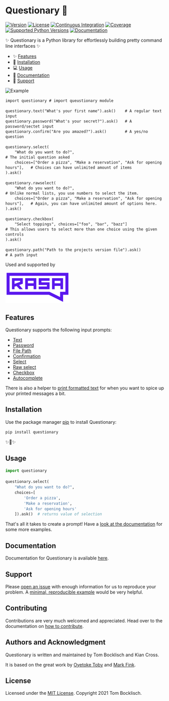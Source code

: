 # Questionary 🤔

[![Version](https://img.shields.io/pypi/v/questionary.svg)](https://pypi.org/project/questionary/)
[![License](https://img.shields.io/pypi/l/questionary.svg)](#)
[![Continuous Integration](https://github.com/tmbo/questionary/workflows/Continuous%20Integration/badge.svg)](#)
[![Coverage](https://coveralls.io/repos/github/tmbo/questionary/badge.svg?branch=master)](https://coveralls.io/github/tmbo/questionary?branch=master)
[![Supported Python Versions](https://img.shields.io/pypi/pyversions/questionary.svg)](https://pypi.python.org/pypi/questionary)
[![Documentation](https://readthedocs.org/projects/questionary/badge/?version=latest)](https://questionary.readthedocs.io/en/latest/?badge=latest)

✨ Questionary is a Python library for effortlessly building pretty command line interfaces ✨

* ✨ [Features](#features)           
* 🔨 [Installation](#installation)   
* 💻 [Usage](#usage)                 
* 📕 [Documentation](#documentation) 
* 💬 [Support](#support)             


![Example](https://raw.githubusercontent.com/tmbo/questionary/master/docs/images/example.gif)

```python3
import questionary # import queustionary module

questionary.text("What's your first name").ask()    # A regular text input
questionary.password("What's your secret?").ask()   # A password/sectet input
questionary.confirm("Are you amazed?").ask()        # A yes/no question

questionary.select(
    "What do you want to do?",                                                  # The initial question asked
    choices=["Order a pizza", "Make a reservation", "Ask for opening hours"],   # Choices can have unlimited amount of items
).ask()

questionary.rawselect(
    "What do you want to do?",                                                  # Unlike normal lists, you use numbers to select the item.
    choices=["Order a pizza", "Make a reservation", "Ask for opening hours"],   # Again, you can have unlimited amount of options here.
).ask()

questionary.checkbox(
    "Select toppings", choices=["foo", "bar", "bazz"]                           # This allows users to select more than one choice using the given controls
).ask()

questionary.path("Path to the projects version file").ask()                     # A path input
```

Used and supported by

[<img src="https://raw.githubusercontent.com/tmbo/questionary/master/docs/images/rasa-logo.svg" width="200">](https://github.com/RasaHQ/rasa)

## Features

Questionary supports the following input prompts:
 
 * [Text](https://questionary.readthedocs.io/en/stable/pages/types.html#text)
 * [Password](https://questionary.readthedocs.io/en/stable/pages/types.html#password)
 * [File Path](https://questionary.readthedocs.io/en/stable/pages/types.html#file-path)
 * [Confirmation](https://questionary.readthedocs.io/en/stable/pages/types.html#confirmation)
 * [Select](https://questionary.readthedocs.io/en/stable/pages/types.html#select)
 * [Raw select](https://questionary.readthedocs.io/en/stable/pages/types.html#raw-select)
 * [Checkbox](https://questionary.readthedocs.io/en/stable/pages/types.html#checkbox)
 * [Autocomplete](https://questionary.readthedocs.io/en/stable/pages/types.html#autocomplete)

There is also a helper to [print formatted text](https://questionary.readthedocs.io/en/stable/pages/types.html#printing-formatted-text)
for when you want to spice up your printed messages a bit.

## Installation

Use the package manager [pip](https://pip.pypa.io/en/stable/) to install Questionary:

```bash
pip install questionary
```
✨🎂✨

## Usage

```python
import questionary

questionary.select(
    "What do you want to do?",
    choices=[
        'Order a pizza',
        'Make a reservation',
        'Ask for opening hours'
    ]).ask()  # returns value of selection
```

That's all it takes to create a prompt! Have a [look at the documentation](https://questionary.readthedocs.io/)
for some more examples.

## Documentation

Documentation for Questionary is available [here](https://questionary.readthedocs.io/).

## Support

Please [open an issue](https://github.com/tmbo/questionary/issues/new)
with enough information for us to reproduce your problem.
A [minimal, reproducible example](https://stackoverflow.com/help/minimal-reproducible-example)
would be very helpful.

## Contributing

Contributions are very much welcomed and appreciated. Head over to the documentation on [how to contribute](https://questionary.readthedocs.io/en/stable/pages/contributors.html#steps-for-submitting-code).

## Authors and Acknowledgment

Questionary is written and maintained by Tom Bocklisch and Kian Cross.

It is based on the great work by [Oyetoke Toby](https://github.com/CITGuru/PyInquirer) 
and [Mark Fink](https://github.com/finklabs/whaaaaat).

## License
Licensed under the [MIT License](https://github.com/tmbo/questionary/blob/master/LICENSE). Copyright 2021 Tom Bocklisch.
